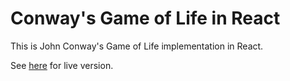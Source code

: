 # Conway's Game of Life in React

This is John Conway's Game of Life implementation in React.

See [here](https://arijit-gogoi.github.io/game-of-life-react/) for live version.
